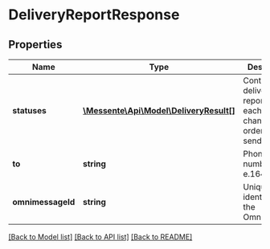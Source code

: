 # DeliveryReportResponse

## Properties
Name | Type | Description | Notes
------------ | ------------- | ------------- | -------------
**statuses** | [**\Messente\Api\Model\DeliveryResult[]**](DeliveryResult.md) | Contains the delivery reports for each channnel, ordered by send order | 
**to** | **string** | Phone number in e.164 format | 
**omnimessageId** | **string** | Unique identifier for the Omnimessage | 

[[Back to Model list]](../README.md#documentation-for-models) [[Back to API list]](../README.md#documentation-for-api-endpoints) [[Back to README]](../README.md)


